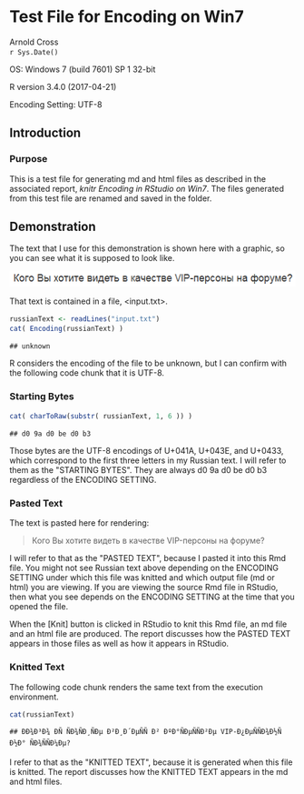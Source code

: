 # Test File for Encoding on Win7
Arnold Cross  
`r Sys.Date()`  



OS: Windows 7 (build 7601) SP 1  32-bit

R version 3.4.0 (2017-04-21)

Encoding Setting:  UTF-8

## Introduction

### Purpose

This is a test file for generating md and html files as described in the associated report, _knitr Encoding in RStudio on Win7_.  The files generated from this test file are renamed and saved in the <Samples> folder.

## Demonstration

The text that I use for this demonstration is shown here with a graphic, so you can see what it is supposed to look like.

![](img/RusText.png)

That text is contained in a file, <input.txt>.


```r
russianText <- readLines("input.txt")
cat( Encoding(russianText) )
```

```
## unknown
```

R considers the encoding of the file to be unknown, but I can confirm with the following code chunk that it is UTF-8.

### Starting Bytes


```r
cat( charToRaw(substr( russianText, 1, 6 )) )
```

```
## d0 9a d0 be d0 b3
```

Those bytes are the UTF-8 encodings of U+041A, U+043E, and U+0433, which correspond to the first three letters in my Russian text.  I will refer to them as the "STARTING BYTES".  They are always d0 9a d0 be d0 b3 regardless of the ENCODING SETTING.

### Pasted Text

The text is pasted here for rendering:

> Кого Вы хотите видеть в качестве VIP-персоны на форуме?

I will refer to that as the "PASTED TEXT", because I pasted it into this Rmd file.  You might not see Russian text above depending on the ENCODING SETTING under which this file was knitted and which output file (md or html) you are viewing.  If you are viewing the source Rmd file in RStudio, then what you see depends on the ENCODING SETTING at the time that you opened the file.

When the [Knit] button is clicked in RStudio to knit this Rmd file, an md file and an html file are produced.  The report discusses how the PASTED TEXT appears in those files as well as how it appears in RStudio.

### Knitted Text

The following code chunk renders the same text from the execution environment.


```r
cat(russianText)
```

```
## ÐÐ¾Ð³Ð¾ ÐÑ ÑÐ¾ÑÐ¸ÑÐµ Ð²Ð¸Ð´ÐµÑÑ Ð² ÐºÐ°ÑÐµÑÑÐ²Ðµ VIP-Ð¿ÐµÑÑÐ¾Ð½Ñ Ð½Ð° ÑÐ¾ÑÑÐ¼Ðµ?
```

I refer to that as the "KNITTED TEXT", because it is generated when this file is knitted.  The report discusses how the KNITTED TEXT appears in the md and html files.
